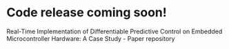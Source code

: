 
 # Code release coming soon!
 Real-Time Implementation of Differentiable Predictive Control on Embedded Microcontroller Hardware: A Case Study - Paper repository
